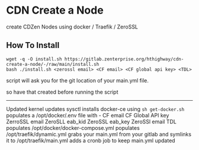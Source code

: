 # CDN Create a Node

create  CDZen Nodes using docker / Traefik / ZeroSSL


## How To Install

```
wget -q -O install.sh https://gitlab.zenterprise.org/hthighway/cdn-create-a-node/-/raw/main/install.sh
bash ./install.sh <zerossl email> <CF email> <CF global api key> <TDL>
```

script will ask you for the git location of your main.yml file.

so have that created before running the script

------------------------------------------------------------

Updated kernel
updates sysctl
installs docker-ce using `sh get-docker.sh`
populates a /opt/docker/.env file with - 
   CF email
   CF Global API key
   ZerroSSL email
   ZeroSLL eab_kid
   ZeroSSL eab_key
   ZeroSSl email
   TDL
populates /opt/docker/docker-compose.yml
populates /opt/traefik/dynamic.yml
grabs your main.yml from your gitlab and symlinks it to /opt/traefik/main.yml
adds a cronb job to keep main.yml updated
